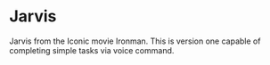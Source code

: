 # Jarvis
Jarvis from the Iconic movie Ironman. This is version one capable of completing simple tasks via voice command.
